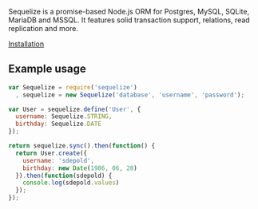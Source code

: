Sequelize is a promise-based Node.js ORM for Postgres, MySQL, SQLite, MariaDB and MSSQL. It features solid transaction support, relations, read replication and more. 

[Installation](http://sequelize.readthedocs.org/en/latest/docs/getting-started/)

## Example usage
```js    
var Sequelize = require('sequelize')
  , sequelize = new Sequelize('database', 'username', 'password');

var User = sequelize.define('User', {
  username: Sequelize.STRING,
  birthday: Sequelize.DATE
});

return sequelize.sync().then(function() {
  return User.create({
    username: 'sdepold',
    birthday: new Date(1986, 06, 28)
  }).then(function(sdepold) {
    console.log(sdepold.values)
  });
});
```
